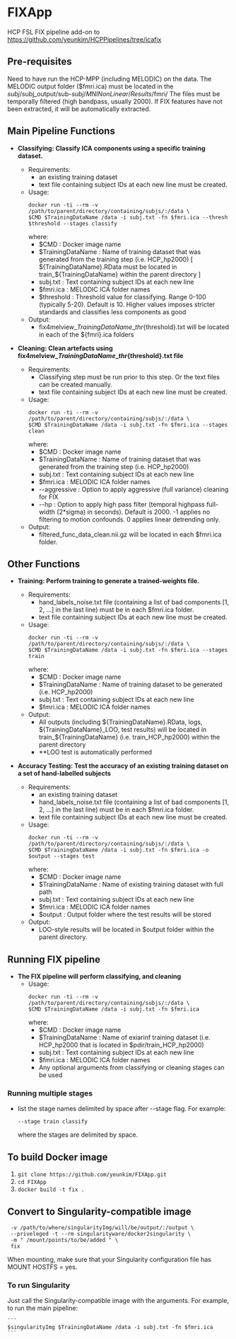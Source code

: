 # FIXApp
HCP FSL FIX pipeline add-on to https://github.com/yeunkim/HCPPipelines/tree/icafix

## Pre-requisites ##
Need to have run the HCP-MPP (including MELODIC) on the data. The MELODIC output folder ($fmri.ica) must be located in the $subj/$subj_output/sub-$subj/MNINonLinear/Results/$fmri/
The files must be temporally filtered (high bandpass, usually 2000). If FIX features have not been extracted, it will be automatically extracted.

## Main Pipeline Functions ##
    
* **Classifying: Classify ICA components using a specific training dataset.**
  * Requirements:
    * an existing training dataset
    * text file containing subject IDs at each new line must be created.
  * Usage: 
    ```
    docker run -ti --rm -v /path/to/parent/directory/containing/subjs/:/data \ 
    $CMD $TrainingDataName /data -i subj.txt -fn $fmri.ica --thresh $threshold --stages classify
    ```
    where:
    * $CMD : Docker image name
    * $TrainingDataName : Name of training dataset that was generated from the training step (i.e. HCP_hp2000) [ ${TrainingDataName}.RData must be located in train_${TrainingDataName} within the parent directory ]
    * subj.txt : Text containing subject IDs at each new line
    * $fmri.ica : MELODIC ICA folder names
    * $threshold : Threshold value for classifying. Range 0-100 (typically 5-20). Default is 10. Higher values imposes stricter standards and classifies less components as good
  * Output:
    * fix4melview_${TrainingDataName}\_thr${threshold}.txt will be located in each of the ${fmri}.ica folders
    
* **Cleaning: Clean artefacts using fix4melview_${TrainingDataName}\_thr${threshold}.txt file**
  * Requirements:
    * Classifying step must be run prior to this step. Or the text files can be created manually.
    * text file containing subject IDs at each new line must be created.
  * Usage:
    ```
    docker run -ti --rm -v /path/to/parent/directory/containing/subjs/:/data \ 
    $CMD $TrainingDataName /data -i subj.txt -fn $fmri.ica --stages clean
    ```
    where:
    * $CMD : Docker image name
    * $TrainingDataName : Name of training dataset that was generated from the training step (i.e. HCP_hp2000) 
    * subj.txt : Text containing subject IDs at each new line
    * $fmri.ica : MELODIC ICA folder names
    * --aggressive : Option to apply aggressive (full variance) cleaning for FIX
    * --hp : Option to apply high pass filter (temporal highpass full-width (2\*sigma) in seconds). Default is 2000. -1 applies no filtering to motion confounds. 0 applies linear detrending only.
  * Output:
    * filtered_func_data_clean.nii.gz will be located in each $fmri.ica folder.
    
## Other Functions ##

* **Training: Perform training to generate a trained-weights file.**
  * Requirements: 
    * hand_labels_noise.txt file (containing a list of bad components [1, 2, ...] in the last line) must be in each $fmri.ica folder. 
    * text file containing subject IDs at each new line must be created. 
  * Usage:
    ```
    docker run -ti --rm -v /path/to/parent/directory/containing/subjs/:/data \ 
    $CMD $TrainingDataName /data -i subj.txt -fn $fmri.ica --stages train
    ```
    where:
    * $CMD : Docker image name
    * $TrainingDataName : Name of training dataset to be generated (i.e. HCP_hp2000)
    * subj.txt : Text containing subject IDs at each new line
    * $fmri.ica : MELODIC ICA folder names
  * Output: 
    * All outputs (including ${TrainingDataName}.RData, logs, ${TrainingDataName}_LOO, test results) will be located in train_${TrainingDataName} (i.e. train_HCP_hp2000) within the parent directory
    * **LOO test is automatically performed
    
* **Accuracy Testing: Test the accuracy of an existing training dataset on a set of hand-labelled subjects**
  * Requirements:
    * an existing training dataset
    * hand_labels_noise.txt file (containing a list of bad components [1, 2, ...] in the last line) must be in each $fmri.ica folder.
    * text file containing subject IDs at each new line must be created. 
  * Usage:
    ```
    docker run -ti --rm -v /path/to/parent/directory/containing/subjs/:/data \ 
    $CMD $TrainingDataName /data -i subj.txt -fn $fmri.ica -o $output --stages test
    ```
    where:
    * $CMD : Docker image name
    * $TrainingDataName : Name of existing training dataset with full path
    * subj.txt : Text containing subject IDs at each new line
    * $fmri.ica : MELODIC ICA folder names
    * $output : Output folder where the test results will be stored
  * Output:
    * LOO-style results will be located in $output folder within the parent directory.
    
    
## Running FIX pipeline ##

* **The FIX pipeline will perform classifying, and cleaning**
  * Usage:
    ```
    docker run -ti --rm -v /path/to/parent/directory/containing/subjs/:/data \ 
    $CMD $TrainingDataName /data -i subj.txt -fn $fmri.ica 
    ```
    where:
    * $CMD : Docker image name
    * $TrainingDataName : Name of exiarinf training dataset (i.e. HCP_hp2000 that is located in $pdir/train_HCP_hp2000)
    * subj.txt : Text containing subject IDs at each new line
    * $fmri.ica : MELODIC ICA folder names
    * Any optional arguments from classifying or cleaning stages can be used
    
### Running multiple stages ##
* list the stage names delimited by space after --stage flag. For example:
  ```
  --stage train classify
  ```
  where the stages are delimited by space.

## To build Docker image ##
1. ``` git clone https://github.com/yeunkim/FIXApp.git ```
2. ``` cd FIXApp ```
3. ``` docker build -t fix . ```

## Convert to Singularity-compatible image ##
``` docker run -v /var/run/docker.sock:/var/run/docker.sock \
 -v /path/to/where/singularityImg/will/be/output/:/output \
 --priveleged -t --rm singularityware/docker2singularity \
 -m " /mount/points/to/be/added " \
 fix 
```
When mounting, make sure that your Singularity configuration file has MOUNT HOSTFS = yes.

### To run Singularity ###
Just call the Singularity-compatible image with the arguments. For example, to run the main pipeline:

    ```
    $singularityImg $TrainingDataName /data -i subj.txt -fn $fmri.ica 
    ```

